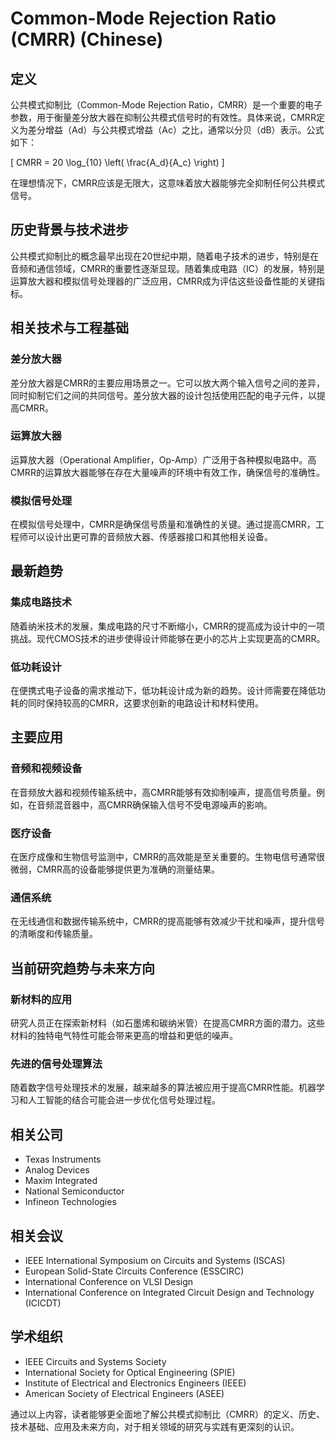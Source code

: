 # Common-Mode Rejection Ratio (CMRR) (Chinese)

## 定义

公共模式抑制比（Common-Mode Rejection Ratio，CMRR）是一个重要的电子参数，用于衡量差分放大器在抑制公共模式信号时的有效性。具体来说，CMRR定义为差分增益（Ad）与公共模式增益（Ac）之比，通常以分贝（dB）表示。公式如下：

\[ CMRR = 20 \log_{10} \left( \frac{A_d}{A_c} \right) \]

在理想情况下，CMRR应该是无限大，这意味着放大器能够完全抑制任何公共模式信号。

## 历史背景与技术进步

公共模式抑制比的概念最早出现在20世纪中期，随着电子技术的进步，特别是在音频和通信领域，CMRR的重要性逐渐显现。随着集成电路（IC）的发展，特别是运算放大器和模拟信号处理器的广泛应用，CMRR成为评估这些设备性能的关键指标。

## 相关技术与工程基础

### 差分放大器

差分放大器是CMRR的主要应用场景之一。它可以放大两个输入信号之间的差异，同时抑制它们之间的共同信号。差分放大器的设计包括使用匹配的电子元件，以提高CMRR。

### 运算放大器

运算放大器（Operational Amplifier，Op-Amp）广泛用于各种模拟电路中。高CMRR的运算放大器能够在存在大量噪声的环境中有效工作，确保信号的准确性。

### 模拟信号处理

在模拟信号处理中，CMRR是确保信号质量和准确性的关键。通过提高CMRR，工程师可以设计出更可靠的音频放大器、传感器接口和其他相关设备。

## 最新趋势

### 集成电路技术

随着纳米技术的发展，集成电路的尺寸不断缩小，CMRR的提高成为设计中的一项挑战。现代CMOS技术的进步使得设计师能够在更小的芯片上实现更高的CMRR。

### 低功耗设计

在便携式电子设备的需求推动下，低功耗设计成为新的趋势。设计师需要在降低功耗的同时保持较高的CMRR，这要求创新的电路设计和材料使用。

## 主要应用

### 音频和视频设备

在音频放大器和视频传输系统中，高CMRR能够有效抑制噪声，提高信号质量。例如，在音频混音器中，高CMRR确保输入信号不受电源噪声的影响。

### 医疗设备

在医疗成像和生物信号监测中，CMRR的高效能是至关重要的。生物电信号通常很微弱，CMRR高的设备能够提供更为准确的测量结果。

### 通信系统

在无线通信和数据传输系统中，CMRR的提高能够有效减少干扰和噪声，提升信号的清晰度和传输质量。

## 当前研究趋势与未来方向

### 新材料的应用

研究人员正在探索新材料（如石墨烯和碳纳米管）在提高CMRR方面的潜力。这些材料的独特电气特性可能会带来更高的增益和更低的噪声。

### 先进的信号处理算法

随着数字信号处理技术的发展，越来越多的算法被应用于提高CMRR性能。机器学习和人工智能的结合可能会进一步优化信号处理过程。

## 相关公司

- Texas Instruments
- Analog Devices
- Maxim Integrated
- National Semiconductor
- Infineon Technologies

## 相关会议

- IEEE International Symposium on Circuits and Systems (ISCAS)
- European Solid-State Circuits Conference (ESSCIRC)
- International Conference on VLSI Design
- International Conference on Integrated Circuit Design and Technology (ICICDT)

## 学术组织

- IEEE Circuits and Systems Society
- International Society for Optical Engineering (SPIE)
- Institute of Electrical and Electronics Engineers (IEEE)
- American Society of Electrical Engineers (ASEE)

通过以上内容，读者能够更全面地了解公共模式抑制比（CMRR）的定义、历史、技术基础、应用及未来方向，对于相关领域的研究与实践有更深刻的认识。